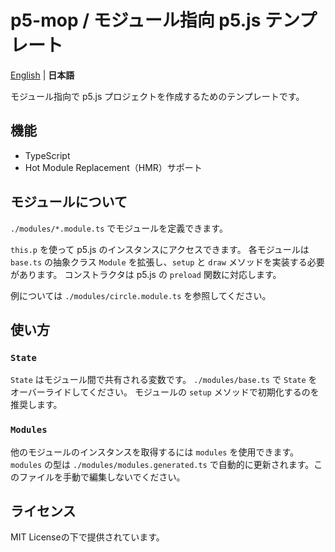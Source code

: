 # p5-mop / モジュール指向 p5.js テンプレート

[English](./README.md) | **日本語**

モジュール指向で p5.js プロジェクトを作成するためのテンプレートです。

## 機能

- TypeScript
- Hot Module Replacement（HMR）サポート

## モジュールについて

`./modules/*.module.ts` でモジュールを定義できます。

`this.p` を使って p5.js のインスタンスにアクセスできます。
各モジュールは `base.ts` の抽象クラス `Module` を拡張し、`setup` と `draw` メソッドを実装する必要があります。
コンストラクタは p5.js の `preload` 関数に対応します。

例については `./modules/circle.module.ts` を参照してください。

## 使い方

### `State`

`State` はモジュール間で共有される変数です。
`./modules/base.ts` で `State` をオーバーライドしてください。
モジュールの `setup` メソッドで初期化するのを推奨します。

### `Modules`

他のモジュールのインスタンスを取得するには `modules` を使用できます。
`modules` の型は `./modules/modules.generated.ts` で自動的に更新されます。このファイルを手動で編集しないでください。

## ライセンス

MIT Licenseの下で提供されています。
